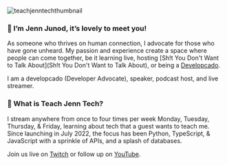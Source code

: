 ![teachjenntechthumbnail](https://user-images.githubusercontent.com/77285384/213207980-0ae4f349-6de4-424f-afda-2b89ea4e95d6.png)

### :wave: I’m Jenn Junod, it’s lovely to meet you!

As someone who thrives on human connection, I advocate for those who have gone unheard. My passion and experience create a space where people can come together, be it learning live, hosting [Sh!t You Don't Want to Talk About](Sh!t You Don't Want to Talk About), or being a [Developcado](https://dev.to/jennjunod/series/19669).

I am a developcado (Developer Advocate), speaker, podcast host, and live streamer. 

### :thinking: What is Teach Jenn Tech? 

I stream anywhere from once to four times per week Monday, Tuesday, Thursday,  & Friday, learning about tech that a guest wants to teach me. Since launching in July 2022, the focus has been Python, TypeScript, & JavaScript with a sprinkle of APIs, and a splash of databases. 

Join us live on [Twitch](https://www.twitch.tv/jennjunod) or follow up on [YouTube](https://www.youtube.com/channel/UCOYqYy7ebj5j63TbdGB-Lcg). 
